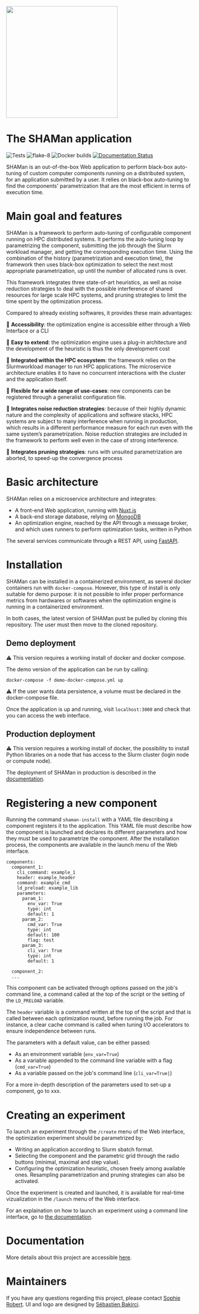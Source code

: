 <img src="https://github.com/SphRbtHyk/shaman_project/blob/next/frontend/assets/logo.svg" width="300">

# The SHAMan application

![Tests](https://github.com/SphRbtHyk/shaman_project/workflows/Unittests/badge.svg)
![flake-8](https://github.com/SphRbtHyk/shaman_project/workflows/Flake8/badge.svg)
![Docker builds](https://github.com/SphRbtHyk/shaman_project/workflows/Docker%20builds/badge.svg)
[![Documentation Status](https://readthedocs.org/projects/shaman-app/badge/?version=latest)](https://shaman-app.readthedocs.io/en/latest/?badge=latest)


SHAMan is an out-of-the-box Web application to perform black-box auto-tuning of custom computer components running on a distributed system, for an application submitted by a user. It relies on black-box auto-tuning to find the components' parametrization that are the most efficient in terms of execution time.

# Main goal and features

SHAMan is a framework to perform auto-tuning of configurable component running on HPC distributed systems. It performs the auto-tuning loop by parametrizing the component, submitting the job through the Slurm workload manager, and getting the corresponding execution time. Using the combination of the history (parametrization and execution time), the framework then uses black-box optimization to select the next most appropriate parametrization, up until the number of allocated runs is over.

This framework integrates three state-of-art heuristics, as well as noise reduction strategies to deal with the possible interference of shared resources for large scale HPC systems, and pruning strategies to limit the time spent by the optimization process.

Compared to already existing softwares, it provides these main advantages:

:rocket: **Accessibility**: the optimization engine is accessible either through a Web Interface or a CLI

:rocket: **Easy to extend**: the optimization engine uses a plug-in architecture and the development of the heuristic is thus the only development cost

:rocket: **Integrated within the HPC ecosystem**: the framework relies on the Slurmworkload manager to run HPC applications. The microservice architecture enables it to have no concurrent interactions with the cluster and the application itself.

:rocket: **Flexible for a wide range of use-cases**: new components can be registered through a generalist configuration file.

:rocket: **Integrates noise reduction strategies**: because of their highly dynamic nature and the complexity of applications and software stacks, HPC systems are subject to many interference when running in production, which results in a different performance measure for each run even with the same system’s parametrization. Noise reduction strategies are included in the framework to perform well even in the case of strong interference.

:rocket: **Integrates pruning strategies**: runs with unsuited parametrization are aborted, to speed-up the convergence process

# Basic architecture

SHAMan relies on a microservice architecture and integrates:

- A front-end Web application, running with [Nuxt.js](https://github.com/nuxt/nuxt.js)
- A back-end storage database, relying on [MongoDB](www.mongodb.com/)
- An optimization engine, reached by the API through a message broker, and which uses runners to perform optimization tasks, written in Python

The several services communicate through a REST API, using [FastAPI](https://github.com/tiangolo/fastapi).

# Installation

SHAMan can be installed in a containerized environment, as several docker containers run with `docker-compose`. However, this type of install is only suitable for demo purpose: it is not possible to infer proper performance metrics from hardwares or softwares when the optimization engine is running in a containerized environment. 

In both cases, the latest version of SHAMan pust be pulled by cloning this repository. The user must then move to the cloned repository.

## Demo deployment

:warning: This version requires a working install of docker and docker compose.

The demo version of the application can be run by calling:

```
docker-compose -f demo-docker-compose.yml up
```

:warning: If the user wants data persistence, a volume must be declared in the docker-compose file.

Once the application is up and running, visit `localhost:3000` and check that you can access the web interface.

## Production deployment

:warning: This version requires a working install of docker, the possibility to install Python libraries on a node that has access to the Slurm cluster (login node or compute node).

The deployment of SHAMan in production is described in the [documentation](https://shaman-app.readthedocs.io/en/latest/user-guide/install/).

# Registering a new component

Running the command `shaman-install` with a YAML file describing a component registers it to the application. This YAML file must describe how the component is launched and declares its different parameters and how they must be used to parametrize the component. After the installation process, the components are available in the launch menu of the Web interface.

```
components:
  component_1:
    cli_command: example_1
    header: example_header
    command: example_cmd
    ld_preload: example_lib
    parameters:
      param_1:
        env_var: True
        type: int
        default: 1
      param_2:
        cmd_var: True
        type: int
        default: 100
        flag: test
      param_3:
        cli_var: True
        type: int
        default: 1

  component_2:
  ...
```

This component can be activated through options passed on the job's command line, a command called at the top of the script or the setting of the `LD_PRELOAD` variable.

The `header` variable is a command written at the top of the script and that is called between each optimization round, before running the job. For instance, a clear cache command is called when tuning I/O accelerators to ensure independence between runs.

The parameters with a default value, can be either passed:

- As an environment variable (`env_var=True`)
- As a variable appended to the command line variable with a flag (`cmd_var=True`)
- As a variable passed on the job's command line (`cli_var=True|`)

For a more in-depth description of the parameters used to set-up a component, go to xxx.

# Creating an experiment

To launch an experiment through the `/create` menu of the Web interface, the optimization experiment should be parametrized by:

- Writing an application according to Slurm sbatch format.
- Selecting the component and the parametric grid through the radio buttons (minimal, maximal and step value).
- Configuring the optimization heuristic, chosen freely among available ones. Resampling parametrization and pruning strategies can also be activated.

Once the experiment is created and launched, it is available for real-time vizualization in the `/launch` menu of the Web interface.

For an explaination on how to launch an experiment using a command line interface, go to [the documentation](https://shaman-app.readthedocs.io/en/latest/user-guide/launching/).

# Documentation

More details about this project are accessible [here](https://shaman-app.readthedocs.io/en/latest).

# Maintainers

If you have any questions regarding this project, please contact [Sophie Robert](mailto:sophie.robert@atos.net). UI and logo are designed by [Sébastien Bakirci](http://www.sebastienbakirci.myportfolio.com).
